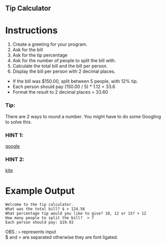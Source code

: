 ## Tip Calculator

# Instructions

1. Create a greeting for your program.
2. Ask for the bill
3. Ask for the tip percentage
4. Ask for the number of people to split the bill with.
5. Calculate the total bill and the bill per person.
6. Display the bill per person with 2 decimal places.

- If the bill was $150.00, split between 5 people, with 12% tip.   
- Each person should pay (150.00 / 5) * 1.12 = 33.6   
- Format the result to 2 decimal places = 33.60

### Tip:
There are 2 ways to round a number. You might have to do some Googling to solve this.

### HINT 1:
[google](https://www.google.com/search?q=how+to+round+number+to+2+decimal+places+python&oq=how+to+round+number+to+2+decimal)

### HINT 2:
[kite](https://www.kite.com/python/answers/how-to-limit-a-float-to-two-decimal-places-in-python)

# Example Output
```
Welcome to the tip calculator.
What was the total bill? $ > 124.56
What percentage tip would you like to give? 10, 12 or 15? > 12
How many people to split the bill?  > 7
Each person should pay: $19.93
```
OBS.: `>` represents input  
$ and > are separated otherwise they are font ligated.
